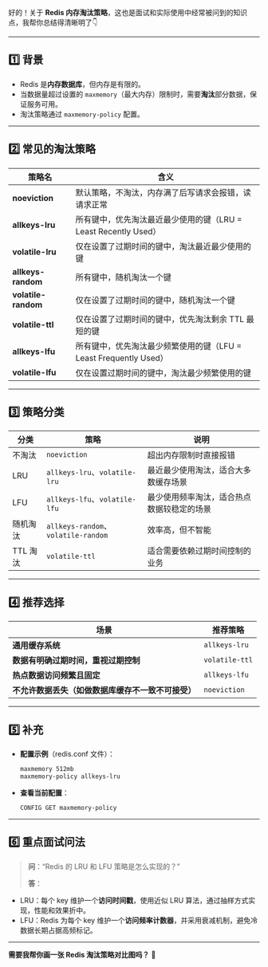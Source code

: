 好的！关于 **Redis 内存淘汰策略**，这也是面试和实际使用中经常被问到的知识点，我帮你总结得清晰明了👇

---

## **1️⃣ 背景**

- Redis 是**内存数据库**，但内存是有限的。
- 当数据量超过设置的 `maxmemory`（最大内存）限制时，需要**淘汰**部分数据，保证服务可用。
- 淘汰策略通过 `maxmemory-policy` 配置。

---

## **2️⃣ 常见的淘汰策略**

| 策略名                      | 含义                                                          |
|----------------------------|-------------------------------------------------------------|
| **noeviction**             | 默认策略，不淘汰，内存满了后写请求会报错，读请求正常               |
| **allkeys-lru**            | 所有键中，优先淘汰最近最少使用的键（LRU = Least Recently Used）|
| **volatile-lru**           | 仅在设置了过期时间的键中，淘汰最近最少使用的键                    |
| **allkeys-random**         | 所有键中，随机淘汰一个键                                        |
| **volatile-random**        | 仅在设置了过期时间的键中，随机淘汰一个键                         |
| **volatile-ttl**           | 仅在设置了过期时间的键中，优先淘汰剩余 TTL 最短的键               |
| **allkeys-lfu**            | 所有键中，优先淘汰最少频繁使用的键（LFU = Least Frequently Used）|
| **volatile-lfu**           | 仅在设置过期时间的键中，淘汰最少频繁使用的键                      |

---

## **3️⃣ 策略分类**

| 分类         | 策略                         | 说明                                              |
|------------|----------------------------|-------------------------------------------------|
| 不淘汰       | `noeviction`                 | 超出内存限制时直接报错                            |
| LRU         | `allkeys-lru`、`volatile-lru` | 最近最少使用淘汰，适合大多数缓存场景                  |
| LFU         | `allkeys-lfu`、`volatile-lfu` | 最少使用频率淘汰，适合热点数据较稳定的场景              |
| 随机淘汰     | `allkeys-random`、`volatile-random` | 效率高，但不智能                                  |
| TTL 淘汰    | `volatile-ttl`                | 适合需要依赖过期时间控制的业务                       |

---

## **4️⃣ 推荐选择**

| 场景                                        | 推荐策略            |
|-------------------------------------------|------------------|
| **通用缓存系统**                               | `allkeys-lru`     |
| **数据有明确过期时间，重视过期控制**               | `volatile-ttl`    |
| **热点数据访问频繁且固定**                        | `allkeys-lfu`     |
| **不允许数据丢失（如做数据库缓存不一致不可接受）** | `noeviction`      |

---

## **5️⃣ 补充**

- **配置示例**（redis.conf 文件）：
  ```bash
  maxmemory 512mb
  maxmemory-policy allkeys-lru
  ```
- **查看当前配置**：
  ```bash
  CONFIG GET maxmemory-policy
  ```

---

## **6️⃣ 重点面试问法**

> **问**：“Redis 的 LRU 和 LFU 策略是怎么实现的？”  
>  
> **答**：
- LRU：每个 key 维护一个**访问时间戳**，使用近似 LRU 算法，通过抽样方式实现，性能和效果折中。
- LFU：Redis 为每个 key 维护一个**访问频率计数器**，并采用衰减机制，避免冷数据长期占据高频标记。

---

**需要我帮你画一张 Redis 淘汰策略对比图吗？** 🌟